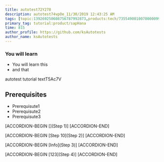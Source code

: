 ```yaml
---
title: autotest72Y278
description: autotest74vpOe_11/30/2019 12:43:25 AM
tags: [topic:139269250608756787992873,products:tech/73554900100700000996,tutorial:experience/advanced]
primary_tag: tutorial:product/sapHana
time: 815
author_profile: https://github.com/ksAutotests
author_name: ksAutotests
---
```

### You will learn
- You will learn this
- and that

autotest tutorial textT5Ac7V

## Prerequisites
- Prerequisute1
- Prerequisute2
- Prerequisute3

[ACCORDION-BEGIN [](Step 1)]
[ACCORDION-END]

[ACCORDION-BEGIN [Step 10](Step 2)]
[ACCORDION-END]

[ACCORDION-BEGIN [Info](Step 3)]
[ACCORDION-END]

[ACCORDION-BEGIN [123](Step 4)]
[ACCORDION-END]

